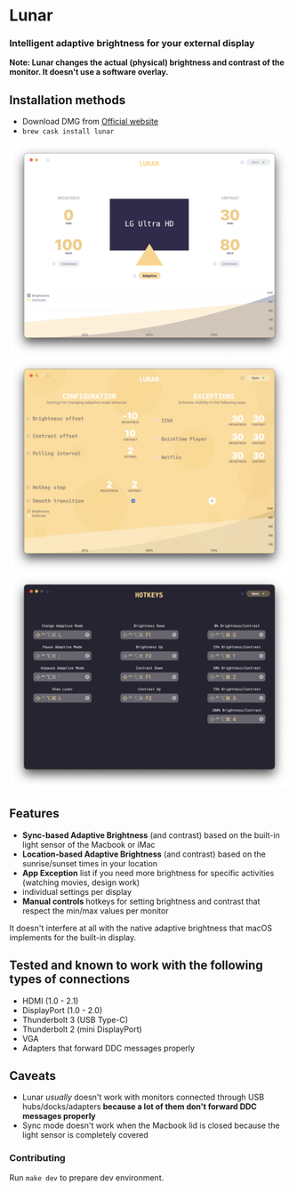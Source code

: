# Lunar

### Intelligent adaptive brightness for your external display

**Note: Lunar changes the actual (physical) brightness and contrast of the monitor. It doesn't use a software overlay.**

## Installation methods
- Download DMG from [Official website](https://lunar.fyi)
- `brew cask install lunar`

![Display page](Images/display.png)
![Settings page](Images/settings.png)
![Hotkeys page](Images/hotkeys.png)


## Features
- **Sync-based Adaptive Brightness** (and contrast) based on the built-in light sensor of the Macbook or iMac
- **Location-based Adaptive Brightness** (and contrast) based on the sunrise/sunset times in your location
- **App Exception** list if you need more brightness for specific activities (watching movies, design work)
- individual settings per display
- **Manual controls** hotkeys for setting brightness and contrast that respect the min/max values per monitor

It doesn't interfere at all with the native adaptive brightness that macOS implements for the built-in display.

## Tested and known to work with the following types of connections
- HDMI (1.0 - 2.1)
- DisplayPort (1.0 - 2.0)
- Thunderbolt 3 (USB Type-C)
- Thunderbolt 2 (mini DisplayPort)
- VGA
- Adapters that forward DDC messages properly

## Caveats
- Lunar *usually* doesn't work with monitors connected through USB hubs/docks/adapters **because a lot of them don't forward DDC messages properly**
- Sync mode doesn't work when the Macbook lid is closed because the light sensor is completely covered

### Contributing
Run `make dev` to prepare dev environment.
